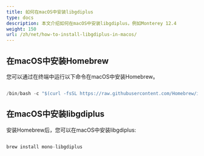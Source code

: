 ```yaml
---
title: 如何在macOS中安装libgdiplus
type: docs
description: 本文介绍如何在macOS中安装libgdiplus，例如Monterey 12.4
weight: 150
url: /zh/net/how-to-install-libgdiplus-in-macos/
---
```

## 在macOS中安装Homebrew

您可以通过在终端中运行以下命令在macOS中安装Homebrew。

```cs

/bin/bash -c "$(curl -fsSL https://raw.githubusercontent.com/Homebrew/install/HEAD/install.sh)"

```

## 在macOS中安装libgdiplus

安装Homebrew后，您可以在macOS中安装libgdiplus:

```cs

brew install mono-libgdiplus

```
